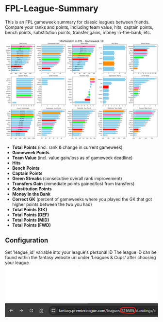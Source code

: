 # FPL-League-Summary
 

This is an FPL gameweek summary for classic leagues between friends.
Compare your ranks and points, including team value, hits, captain points, bench points, substitution points, transfer gains, money in-the-bank, etc.

![Weekly GW Summary](images/gw18.png)

- **Total Points** (incl. rank & change in current gameweek)
- **Gameweek Points**
- **Team Value** (incl. value gain/loss as of gameweek deadline)
- **Hits**
- **Bench Points**
- **Captain Points**
- **Green Streaks** (consecutive overall rank improvement)
- **Transfers Gain** (immediate points gained/lost from transfers)
- **Substitution Points**
- **Money In the Bank**
- **Correct GK** (percent of gameweeks where you played the GK that got higher points between the two you had)
- **Total Points (GK)**
- **Total Points (DEF)**
- **Total Points (MID)**
- **Total Points (FWD)**

## Configuration
Set 'league_id' variable into your league's personal ID
The league ID can be found within the fantasy website url under 'Leagues & Cups' after choosing your league
![League ID](images/league_id.png)

